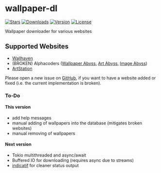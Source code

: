 # wallpaper-dl
[![Stars](https://img.shields.io/github/stars/Stridsvagn69420/wallpaper-dl.svg)][github]
[![Downloads](https://img.shields.io/crates/d/wallpaper-dl.svg)][crate]
[![Version](https://img.shields.io/crates/v/wallpaper-dl.svg)][crate]
[![License](https://img.shields.io/crates/l/wallpaper-dl.svg)][crate]

[crate]: https://crates.io/crates/wallpaper-dl
[github]: https://github.com/Stridsvagn69420/wallpaper-dl

Wallpaper downloader for various websites

## Supported Websites
- [Wallhaven](https://wallhaven.cc/)
- (BROKEN) Alphacoders ([Wallpaper Abyss](https://wall.alphacoders.com/), [Art Abyss](https://art.alphacoders.com/), [Image Abyss](https://pics.alphacoders.com/))
- [ArtStation](https://www.artstation.com/)

Please open a new issue on [GitHub][github], if you want to have a website added or fixed (i.e. the current implementation is broken).

### To-Do
#### This version
- add help messages
- manual adding of wallpapers into the database (mitigates broken websites)
- manual removing of wallpapers <!--similar code to subcommand current-->

#### Next version
- Tokio multithreaded and async/await
- Buffered IO for downloading (requires async due to streams)
- [indicatif](https://github.com/console-rs/indicatif) for cleaner status output